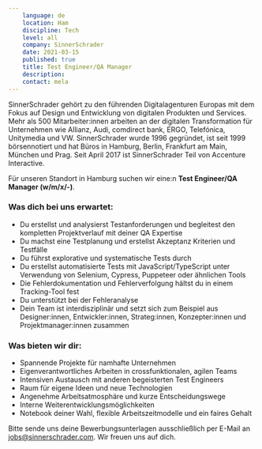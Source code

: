 ```yaml
---
    language: de
    location: Ham
    discipline: Tech
    level: all
    company: SinnerSchrader
    date: 2021-03-15
    published: true
    title: Test Engineer/QA Manager
    description: 
    contact: mela
---
```


SinnerSchrader gehört zu den führenden Digitalagenturen Europas mit dem Fokus auf Design und Entwicklung von digitalen Produkten und Services. Mehr als 500 Mitarbeiter:innen arbeiten an der digitalen Transformation für Unternehmen wie Allianz, Audi, comdirect bank, ERGO, Telefónica, Unitymedia und VW. SinnerSchrader wurde 1996 gegründet, ist seit 1999 börsennotiert und hat Büros in Hamburg, Berlin, Frankfurt am Main, München und Prag. Seit April 2017 ist SinnerSchrader Teil von Accenture Interactive.

Für unseren Standort in Hamburg suchen wir eine:n **Test Engineer/QA Manager (w/m/x/-)**.

### Was dich bei uns erwartet:

- Du erstellst und analysierst Testanforderungen und begleitest den kompletten Projektverlauf mit deiner QA Expertise
- Du machst eine Testplanung und erstellst Akzeptanz Kriterien und Testfälle
- Du führst explorative und systematische Tests durch
- Du erstellst automatisierte Tests mit JavaScript/TypeScript unter Verwendung von Selenium, Cypress, Puppeteer oder ähnlichen Tools
- Die Fehlerdokumentation und Fehlerverfolgung hältst du in einem Tracking-Tool fest
- Du unterstützt bei der Fehleranalyse
- Dein Team ist interdisziplinär und setzt sich zum Beispiel aus Designer:innen, Entwickler:innen, Strateg:innen, Konzepter:innen und Projektmanager:innen zusammen

### Was bieten wir dir:

- Spannende Projekte für namhafte Unternehmen
- Eigenverantwortliches Arbeiten in crossfunktionalen, agilen Teams
- Intensiven Austausch mit anderen begeisterten Test Engineers
- Raum für eigene Ideen und neue Technologien
- Angenehme Arbeitsatmosphäre und kurze Entscheidungswege
- Interne Weiterentwicklungsmöglichkeiten
- Notebook deiner Wahl, flexible Arbeitszeitmodelle und ein faires Gehalt

Bitte sende uns deine Bewerbungsunterlagen ausschließlich per E-Mail an <jobs@sinnerschrader.com>. Wir freuen uns auf dich.
